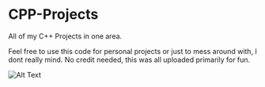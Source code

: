 # CPP-Projects
All of my C++ Projects in one area.

Feel free to use this code for personal projects or just to mess around with, I dont really mind. No credit needed, this was all uploaded primarily for fun.

![Alt Text](https://media.giphy.com/media/XEbofifybDQqclDt1E/giphy.gif)
